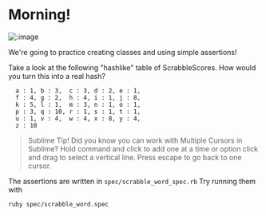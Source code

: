# Morning!

![:image](http://uptownmagazine.com/files/2014/08/scrabble.jpg)

We're going to practice creating classes and using simple assertions!

Take a look at the following "hashlike" table of ScrabbleScores.  How would you turn this into a real hash?

```
  a : 1, b : 3,  c : 3, d : 2, e : 1,
  f : 4, g : 2,  h : 4, i : 1, j : 8,
  k : 5, l : 1,  m : 3, n : 1, o : 1,
  p : 3, q : 10, r : 1, s : 1, t : 1,
  u : 1, v : 4,  w : 4, x : 8, y : 4,
  z : 10
```

> Sublime Tip! 
Did you know you can work with Multiple Cursors in Sublime? 
Hold command and click to add one at a time or option click and drag to select 
a vertical line. Press escape to go back to one cursor.

The assertions are written in `spec/scrabble_word_spec.rb` Try running them with

`ruby spec/scrabble_word.spec`

